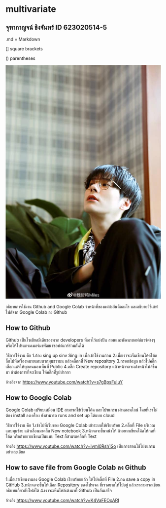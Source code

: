 # multivariate

## จุฑากาญจน์ ชิงจันทร์ ID 623020514-5

.md = Markdown

[] square brackets

() parentheses

![112](112.jpg)

อธิบายการใช้งาน Github and Google Colab ว่าหน้าที่ของแต่ล่ะอันคืออะไร และอธิบายวิธีเซฟไฟล์จาก Google Colab ลง Github

## How to Github

Github เป็นโซเชียลมีเดียของพวก developers ที่เอาไว้แบ่งปัน สอนและพัฒนาซอฟต์แวร์ต่างๆ หรือให้โปรแกรมเมอร์มาพัฒนาซอฟต์แวร์ร่วมกันได้

วิธีการใช้งาน คือ 
1.ต้อง sing up sinv Sing in เพื่อเข้าใช้งานก่อน
2.เมื่อเราจะเริ่มเขียนโค้ดให้คลิ๊กไปที่เครื่องหมายแถบบวกมุมขวาบน แล้วคลิ๊กกที่ New repository
3.กรอกข้อมูล แล้วไปคลิ๊กเลือกแชร์ให้ทุกคนมองเห็นที่ Public 
4.คลิ๊ก Create repository แล้วหน้าจอจะเด้งหน้าไฟล์ขึ้นมา ถ้าต้องการที่จะเขียน ให้คลิ๊กที่รูปปากกา

อ้างอิงจาก https://www.youtube.com/watch?v=s7gBpsFuIuY

## How to Google Colab
Google Colab เปรียบเสมือน IDE สามารถใช้เขียนโค้ด และโปรแกรม ผ่านออนไลน์ โดยที่เราไม่ต้อง install ลงเครื่อง ยังสามารถ runs and set up ได้แบบ cloud

วิธีการใช้งาน คือ
1.เข้าไปที่เว็บของ Google Colab เข้าระบบให้เรียบร้อย
2.คลิ๊กที่ File บริเวณแถบมุมซ้าย แล้วเลื่อนมาคลิ๊ก New notebook
3.หน้าจอจะขึ้นหน้าให้ ถ้าอยากเขียนโค้ดให้กดที่โค้ด หรือถ้าอยากเขียนเป็นแบบ Text ก็สามรถคลิ๊กที่ Text

อ้างอิง https://www.youtube.com/watch?v=ivml0Rsh1So เป็นการสอนใช้โปรแกรมอย่างละเอียด

## How to save file from Google Colab ลง Github

1.เมื่อเราเขียนงานลง Google Colab เรียบร้อยแล้ว ให้ไปคลิ๊กที่ File
2.กด save a copy in GitHub 
3.หน้าจอจะขึ้นให้เลือก Repository ของโปรเจค ที่เราอยากให้ไปอยู่ แล้วเราสามารถเขียนอธิบายเกี่ยวกับไฟล์ได้
4.เราจะเห็นไฟล์เด้งมาที่ Github เป็นอันเสร็จ

อ้างอิง https://www.youtube.com/watch?v=K4VaFEOxARI





